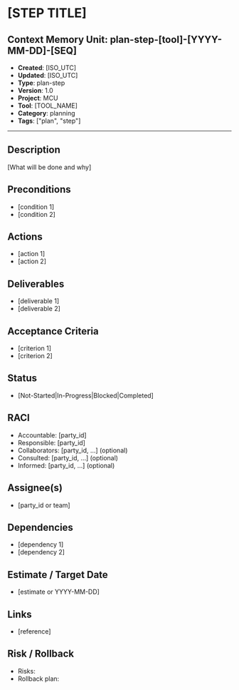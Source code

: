 # [STEP TITLE]

## Context Memory Unit: plan-step-[tool]-[YYYY-MM-DD]-[SEQ]
- **Created**: [ISO_UTC]
- **Updated**: [ISO_UTC]
- **Type**: plan-step
- **Version**: 1.0
- **Project**: MCU
- **Tool**: [TOOL_NAME]
- **Category**: planning
- **Tags**: ["plan", "step"]

---

## Description
[What will be done and why]

## Preconditions
- [condition 1]
- [condition 2]

## Actions
- [action 1]
- [action 2]

## Deliverables
- [deliverable 1]
- [deliverable 2]

## Acceptance Criteria
- [criterion 1]
- [criterion 2]

## Status
- [Not-Started|In-Progress|Blocked|Completed]

## RACI
- Accountable: [party_id]
- Responsible: [party_id]
- Collaborators: [party_id, ...] (optional)
- Consulted: [party_id, ...] (optional)
- Informed: [party_id, ...] (optional)

## Assignee(s)
- [party_id or team]

## Dependencies
- [dependency 1]
- [dependency 2]

## Estimate / Target Date
- [estimate or YYYY-MM-DD]

## Links
- [reference]

## Risk / Rollback
- Risks:
- Rollback plan:

